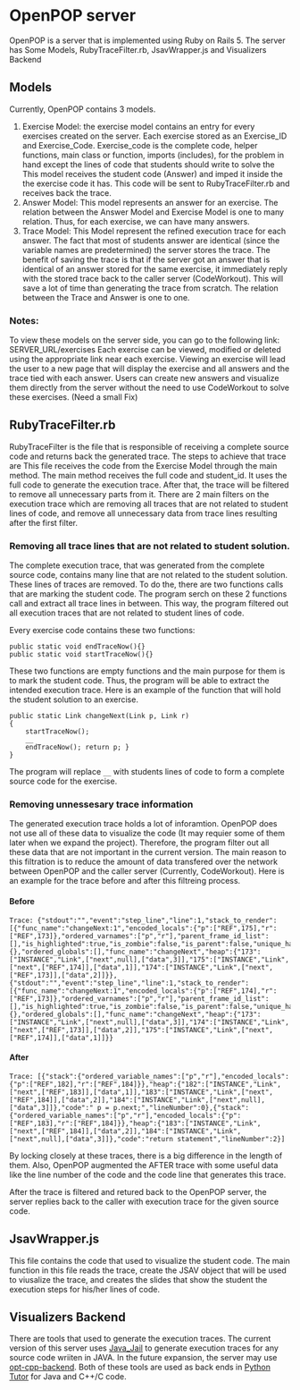 # OpenPOP server

OpenPOP is a server that is implemented using Ruby on Rails 5. The server has Some Models, RubyTraceFilter.rb, JsavWrapper.js and Visualizers Backend
## Models
Currently, OpenPOP contains 3 models.

1. Exercise Model: the exercise model contains an entry for every exercises created on the server. Each exercise stored as an Exercise_ID and Exercise_Code. Exercise_code is the complete code, helper functions, main class or function, imports (includes), for the problem in hand except the lines of code that students should write to solve the  This model receives the student code (Answer) and imped it inside the the exercise code it has. This code will be sent to RubyTraceFilter.rb and receives back the trace.
2. Answer Model: This model represents an answer for an exercise. The relation between the Answer Model and Exercise Model is one to many relation. Thus, for each exercise, we can have many answers.
3. Trace Model: This Model represent the refined execution trace for each answer. The fact that most of students answer are identical (since the variable names are predetermined) the server stores the trace. The benefit of saving the trace is that if the server got an answer that is identical of an answer stored for the same exercise, it immediately reply with the stored trace back to the caller server (CodeWorkout). This will save a lot of time than generating the trace from scratch. The relation between the Trace and Answer is one to one.

### Notes:
To view these models on the server side, you can go to the following link: SERVER_URL/exercises
Each exercise can be viewed, modified or deleted using the appropriate link near each exercise.
Viewing an exercise will lead the user to a new page that will display the exercise and all answers and the trace tied with each answer.
Users can create new answers and visualize them directly from the server without the need to use CodeWorkout to solve these exercises. (Need a small Fix)

## RubyTraceFilter.rb
RubyTraceFilter is the file that is responsible of receiving a complete source code and returns back the generated trace. The steps to achieve that trace are
This file receives the code from the Exercise Model through the main method.
The main method receives the full code and student_id. It uses the full code to generate the execution trace. After that, the trace will be filtered to remove all unnecessary parts from it. There are 2 main filters on the execution trace which are removing all traces that are not related to student lines of code, and remove all unnecessary data from trace lines resulting after the first filter.
### Removing all trace lines that are not related to student solution. 
The complete execution trace, that was generated from the complete source code, contains many line that are not related to the student solution. These lines of traces are removed. To do the, there are two functions calls that are marking the student code. The program serch on these 2 functions call and extract all trace lines in between. This way, the program filtered out all execution traces that are not related to student lines of code.

Every exercise code contains these two functions:
```
public static void endTraceNow(){}
public static void startTraceNow(){}
```
These two functions are empty functions and the main purpose for them is to mark the student code. Thus, the program will be able to extract the intended execution trace. Here is an example of the function that will hold the student solution to an exercise.
```
public static Link changeNext(Link p, Link r) 
{
    startTraceNow(); 
    __ 
    endTraceNow(); return p; } 
} 
```
The program will replace ```__``` with students lines of code to form a complete source code for the exercise.

### Removing unnessesary trace information
The generated execution trace holds a lot of inforamtion. OpenPOP does not use all of these data to visualize the code (It may requier some of them later when we expand the project). Therefore, the program filter out all these data that are not important in the current version. The main reason to this filtration is to reduce the amount of data transfered over the network between OpenPOP and the caller server (Currently, CodeWorkout). Here is an example for the trace before and after this filtreing process.
#### Before
```
Trace: {"stdout":"","event":"step_line","line":1,"stack_to_render":[{"func_name":"changeNext:1","encoded_locals":{"p":["REF",175],"r":["REF",173]},"ordered_varnames":["p","r"],"parent_frame_id_list":[],"is_highlighted":true,"is_zombie":false,"is_parent":false,"unique_hash":"282","frame_id":282}],"globals":{},"ordered_globals":[],"func_name":"changeNext","heap":{"173":["INSTANCE","Link",["next",null],["data",3]],"175":["INSTANCE","Link",["next",["REF",174]],["data",1]],"174":["INSTANCE","Link",["next",["REF",173]],["data",2]]}}, {"stdout":"","event":"step_line","line":1,"stack_to_render":[{"func_name":"changeNext:1","encoded_locals":{"p":["REF",174],"r":["REF",173]},"ordered_varnames":["p","r"],"parent_frame_id_list":[],"is_highlighted":true,"is_zombie":false,"is_parent":false,"unique_hash":"290","frame_id":290}],"globals":{},"ordered_globals":[],"func_name":"changeNext","heap":{"173":["INSTANCE","Link",["next",null],["data",3]],"174":["INSTANCE","Link",["next",["REF",173]],["data",2]],"175":["INSTANCE","Link",["next",["REF",174]],["data",1]]}} 
```
#### After
```
Trace: [{"stack":{"ordered_variable_names":["p","r"],"encoded_locals":{"p":["REF",182],"r":["REF",184]}},"heap":{"182":["INSTANCE","Link",["next",["REF",183]],["data",1]],"183":["INSTANCE","Link",["next",["REF",184]],["data",2]],"184":["INSTANCE","Link",["next",null],["data",3]]},"code":" p = p.next;","lineNumber":0},{"stack":{"ordered_variable_names":["p","r"],"encoded_locals":{"p":["REF",183],"r":["REF",184]}},"heap":{"183":["INSTANCE","Link",["next",["REF",184]],["data",2]],"184":["INSTANCE","Link",["next",null],["data",3]]},"code":"return statement","lineNumber":2}] 
```
By locking closely at these traces, there is a big difference in the length of them. Also, OpenPOP augmented the AFTER trace with some useful data like the line number of the code and the code line that generates this trace.

After the trace is filtered and retured back to the OpenPOP server, the server replies back to the caller with execution trace for the given source code.

## JsavWrapper.js
This file contains the code that used to visualize the student code. The main function in this file reads the trace, create the JSAV object that will be used to viusalize the trace, and creates the slides that show the student the execution steps for his/her lines of code.

## Visualizers Backend
There are tools that used to generate the execution traces. The current version of this server uses [Java_Jail](https://github.com/daveagp/java_jail) to generate execution traces for any source code wriiten in JAVA. In the future expansion, the server may use [opt-cpp-backend](https://github.com/pgbovine/opt-cpp-backend).
Both of these tools are used as back ends in [Python Tutor](http://pythontutor.com/) for Java and C++/C code.